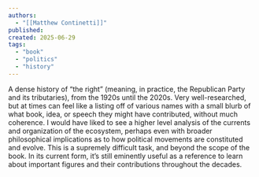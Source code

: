 ```yaml
---
authors:
  - "[[Matthew Continetti]]"
published: 
created: 2025-06-29
tags:
  - "book"
  - "politics"
  - "history"
---
```

A dense history of “the right” (meaning, in practice, the Republican Party and its tributaries), from the 1920s until the 2020s. Very well-researched, but at times can feel like a listing off of various names with a small blurb of what book, idea, or speech they might have contributed, without much coherence. I would have liked to see a higher level analysis of the currents and organization of the ecosystem, perhaps even with broader philosophical implications as to how political movements are constituted and evolve. This is a supremely difficult task, and beyond the scope of the book. In its current form, it’s still eminently useful as a reference to learn about important figures and their contributions throughout the decades.